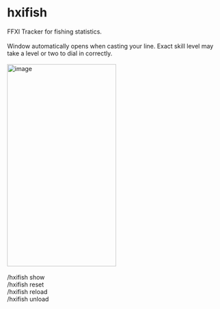 # hxifish
FFXI Tracker for fishing statistics. <br /><br />
Window automatically opens when casting your line. Exact skill level may take a level or two to dial in correctly.  <br /><br />
<img width="255" height="473" alt="image" src="https://github.com/user-attachments/assets/7712ec92-a4f4-4d72-9581-884db3b59163" /> <br /><br />
/hxifish show <br />
/hxifish reset <br />
/hxifish reload <br />
/hxifish unload
